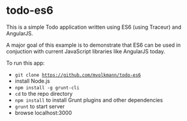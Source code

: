 todo-es6
========

This is a simple Todo application written using ES6 (using Traceur) and AngularJS.

A major goal of this example is to demonstrate that ES6
can be used in conjuction with current JavaScript libraries
like AngularJS today.

To run this app:

* <code>git clone https://github.com/mvolkmann/todo-es6</code>
* install Node.js
* <code>npm install -g grunt-cli</code>
* <code>cd</code> to the repo directory
* <code>npm install</code> to install Grunt plugins and other dependencies
* <code>grunt</code> to start server
* browse localhost:3000
